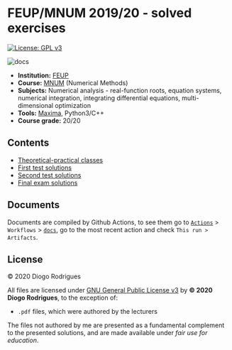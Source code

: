 # FEUP/MNUM 2019/20 - solved exercises

[![License: GPL v3](https://img.shields.io/badge/License-GPLv3-blue.svg)](https://www.gnu.org/licenses/gpl-3.0)

![docs](https://github.com/dmfrodrigues/feup-mnum-ex/workflows/docs/badge.svg)

- **Institution:** [FEUP](https://sigarra.up.pt/feup/en/web_page.Inicial)
- **Course:** [MNUM](https://sigarra.up.pt/feup/en/ucurr_geral.ficha_uc_view?pv_ocorrencia_id=436436) (Numerical Methods)
- **Subjects:** Numerical analysis - real-function roots, equation systems, numerical integration, integrating differential equations, multi-dimensional optimization
- **Tools:** [Maxima](https://en.wikipedia.org/wiki/Maxima_(software)), Python3/C++
- **Course grade:** 20/20

## Contents

- [Theoretical-practical classes](tp)
- [First test solutions](tests/1)
- [Second test solutions](tests/2)
- [Final exam solutions](exam)

## Documents

Documents are compiled by Github Actions, to see them go to [`Actions`](https://github.com/dmfrodrigues/feup-mnum-ex/actions) > `Workflows` > [`docs`](https://github.com/dmfrodrigues/feup-mnum-ex/actions?query=workflow%3Adocs), go to the most recent action and check `This run > Artifacts`.

## License

© 2020 Diogo Rodrigues

All files are licensed under [GNU General Public License v3](LICENSE) by **© 2020 Diogo Rodrigues**, to the exception of:
- `.pdf` files, which were authored by the lecturers

The files not authored by me are presented as a fundamental complement to the presented solutions, and are made available under *fair use for education*.
